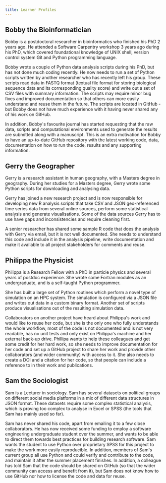 ```yaml
---
title: Learner Profiles
---
```


## Bobby the Bioinformatician
Bobby is a postdoctoral researcher in bioinformatics who finished his PhD 2 years ago.
He attended a Software Carpentry workshop 3 years ago during his PhD, which covered foundational knowledge of 
UNIX shell, version control system Git and Python programming language. 

Bobby wrote a couple of Python data analysis scripts during his PhD, but has not done much coding recently. 
He now needs to run a set of Python scripts written by another researcher who has recently left his group. 
These scripts read data in FASTQ format (textual file format for storing biological sequence data and its 
corresponding quality score) and write out a set of CSV files with summary information. 
The scripts may require minor bug fixes and improved documentation so that others can more easily understand and 
reuse them in the future. The scripts are located in GitHub - but Bobby does not have much experience with 
it having never shared any of his work on GitHub.

In addition, Bobby's favourite journal has started requesting that the raw data, scripts and computational 
environments used to generate the results are submitted along with a manuscript. 
This is an extra motivation for Bobby to have an up-to-date GitHub repository with the latest working code, 
data, documentation on how to run the code, results and any supporting information. 

## Gerry the Geographer
Gerry is a research assistant in human geography, with a Masters degree in geography.
During her studies for a Masters degree, Gerry wrote some Python scripts for downloading and analysing data.

Gerry has joined a new research project and is now responsible for developing new R analysis scripts that 
take CSV and JSON geo-referenced time series data from several online sources, perform some statistical analysis 
and generate visualisations. Some of the data sources Gerry has to use have gaps and inconsistencies and require 
cleaning first. 

A senior researcher has shared some sample R code that does the analysis with Gerry via email, 
but it is not well documented. 
She needs to understand this code and include it in the analysis pipeline, write documentation and 
make it available to all project stakeholders for comments and reuse.  

## Philippa the Physicist
Philippa is a Research Fellow with a PhD in particle physics and several years of postdoc experience.
She wrote some Fortran modules as an undergraduate, and is a self-taught Python programmer. 

She has built a large set of Python routines which perform a novel type of simulation on an HPC system. 
The simulation is configured via a JSON file and writes out data in a custom binary format. 
Another set of scripts produce visualisations out of the resulting simulation data. 

Collaborators on another project have heard about Philippa's work and would like to reuse her code, 
but she is the only one who fully understands the whole workflow, most of the code is not documented and 
is not very readable, has no unit tests and only exist on Philippa's machine and her external back-up drive. 
Phillipa wants to help these colleagues and get some credit for her hard work, so she needs to improve documentation 
for her code and set up a GitHub project to share her work and provide 
other collaborators (and wider community) with access to it.
She also needs to create a DOI and a citation for her code, so that people can include a reference to in their 
work and publications.

## Sam the Sociologist
Sam is a Lecturer in sociology. 
Sam has several datasets on political groups on different social media platforms in a mix of different data 
structures in JSON format. 
These datasets require some complex statistical analysis, which is proving too complex to analyse in 
Excel or SPSS (the tools that Sam has mainly used so far). 

Sam has never shared his code, apart from emailing it to a few close collaborators. 
He has now received some funding to employ a software engineering undergraduate student over the summer, and 
wants to be able to direct them towards best practices for building research software. 
Sam wants the student to use Python over proprietary SPSS for this project to make the work more easily reproducible. 
In addition, members of Sam's current group all use Python and could verify and contribute to the code, 
and maintain it after the summer placement finishes.
In addition, a colleague has told Sam that the code should be shared on GitHub (so that the wider community can 
access and benefit from it), but Sam does not know how to use GitHub nor how to license the code and data for reuse.
  
